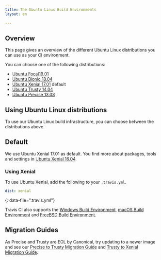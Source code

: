 ```yaml
---
title: The Ubuntu Linux Build Environments
layout: en
 
---
```


## Overview

This page gives an overview of the different Ubuntu Linux distributions you can use as your CI environment.

You can choose one of the following distributions:
* [Ubuntu Focal19.01](/user/reference/focal/)
* [Ubuntu Bionic 18.04](/user/reference/bionic/)
* [Ubuntu Xenial 17.01](/user/reference/xenial/) default
* [Ubuntu Trusty 14.04](/user/reference/trusty/) 
* [Ubuntu Precise 13.03](/user/reference/precise/)

## Using Ubuntu Linux distributions

To use our Ubuntu Linux build infrastructure, you can choose between the distributions above.

## Default 

We use Ubuntu Xenial 17.01 as default. You find more about packages, tools and settings in [Ubuntu Xenial 16.04](/user/reference/xenial/).

### Using Xenial

To use Ubuntu Xenial, add the following to your `.travis.yml`.

```yaml
dist: xenial
```
{: data-file=".travis.yml"}

Travis CI also supports the [Windows Build Environment](/user/reference/windows/), [macOS Build Environment](/user/reference/osx/) and [FreeBSD Build Environment](/user/reference/freebsd/).

## Migration Guides

As Precise and Trusty are EOL by Canonical, try updating to a newer image and see our [Precise to Trusty Migration Guide](/user/precise-to-trusty-migration-guide) and [Trusty to Xenial Migration Guide](/user/trusty-to-xenial-migration-guide).
